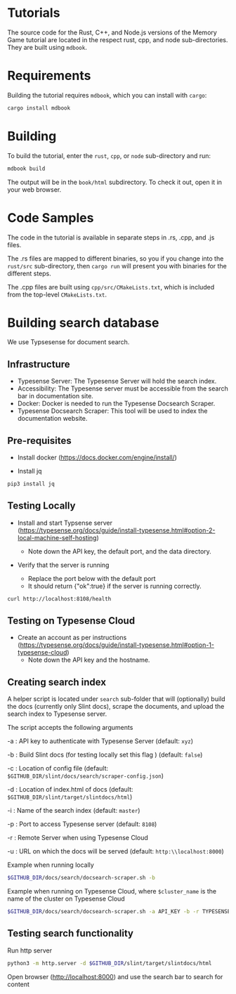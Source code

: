 <!-- Copyright © SixtyFPS GmbH <info@slint.dev> ; SPDX-License-Identifier: MIT -->

# Tutorials

The source code for the Rust, C++, and Node.js versions of the Memory Game tutorial are located in
the respect rust, cpp, and node sub-directories. They are built using `mdbook`.

# Requirements

Building the tutorial requires `mdbook`, which you can install with `cargo`:

```sh
cargo install mdbook
```

# Building

To build the tutorial, enter the `rust`, `cpp`, or `node` sub-directory and run:

```sh
mdbook build
```

The output will be in the `book/html` subdirectory. To check it out, open it in your web browser.

# Code Samples

The code in the tutorial is available in separate steps in .rs, .cpp, and .js files.

The .rs files are mapped to different binaries, so you if you change into the `rust/src`
sub-directory, then `cargo run` will present you with binaries for the different steps.

The .cpp files are built using `cpp/src/CMakeLists.txt`, which is included from the top-level
`CMakeLists.txt`.

# Building search database

We use Typsesense for document search.

## Infrastructure

* Typesense Server: The Typesense Server will hold the search index.
* Accessibility: The Typesense server must be accessible from the search bar in documentation site.
* Docker: Docker is needed to run the Typesense Docsearch Scraper.
* Typesense Docsearch Scraper: This tool will be used to index the documentation website.

## Pre-requisites

* Install docker (<https://docs.docker.com/engine/install/>)

* Install jq

```sh
pip3 install jq
```

## Testing Locally

* Install and start Typsense server (<https://typesense.org/docs/guide/install-typesense.html#option-2-local-machine-self-hosting>)
  * Note down the API key, the default port, and the data directory.

* Verify that the server is running
  * Replace the port below with the default port
  * It should return {"ok":true} if the server is running correctly.

```sh
curl http://localhost:8108/health
```

## Testing on Typesense Cloud

* Create an account as per instructions (<https://typesense.org/docs/guide/install-typesense.html#option-1-typesense-cloud>)
  * Note down the API key and the hostname.

## Creating search index

A helper script is located under `search` sub-folder that will (optionally) build the docs (currently only Slint docs), scrape the documents, and upload the search index to Typesense server.

The script accepts the following arguments

-a : API key to authenticate with Typesense Server (default: `xyz`)

-b : Build Slint docs (for testing locally set this flag ) (default: `false`)

-c : Location of config file (default: `$GITHUB_DIR/slint/docs/search/scraper-config.json`)

-d : Location of index.html of docs (default: `$GITHUB_DIR/slint/target/slintdocs/html`)

-i : Name of the search index (default: `master`)

-p : Port to access Typesense server (default: `8108`)

-r : Remote Server when using Typesense Cloud

-u : URL on which the docs will be served (default: `http:\\localhost:8000`)

Example when running locally

```sh
$GITHUB_DIR/docs/search/docsearch-scraper.sh -b
```

Example when running on Typesense Cloud, where `$cluster_name` is the name of the cluster on Typesense Cloud

```sh
$GITHUB_DIR/docs/search/docsearch-scraper.sh -a API_KEY -b -r TYPESENSE_CLOUD_HOST_NAME
```

## Testing search functionality

Run http server

```sh
python3 -m http.server -d $GITHUB_DIR/slint/target/slintdocs/html
```

Open browser (<http://localhost:8000>) and use the search bar to search for content
